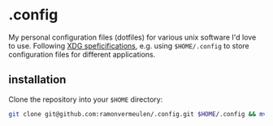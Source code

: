 # .config
My personal configuration files (dotfiles) for various unix software I'd love to use.
Following [XDG speficifications](https://specifications.freedesktop.org/basedir-spec/latest/#variables), 
e.g. using `$HOME/.config` to store configuration files for different applications.

## installation
Clone the repository into your `$HOME` directory:
```bash
git clone git@github.com:ramonvermeulen/.config.git $HOME/.config && mv $HOME/.config/.zshrc $HOME/.zshrc
```
